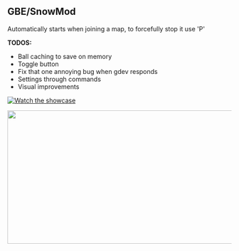 ## GBE/SnowMod 

Automatically starts when joining a map, to forcefully stop it use 'P'


 **TODOS:**
- Ball caching to save on memory
- Toggle button
- Fix that one annoying bug when gdev responds
- Settings through commands
- Visual improvements


[![Watch the showcase](https://img.youtube.com/vi/fm0gzSTbrXk/hqdefault.jpg)](https://www.youtube.com/embed/fm0gzSTbrXk)

[<img src="https://img.youtube.com/vi/fm0gzSTbrXk/hqdefault.jpg" width="600" height="300"
/>](https://www.youtube.com/embed/fm0gzSTbrXk)

